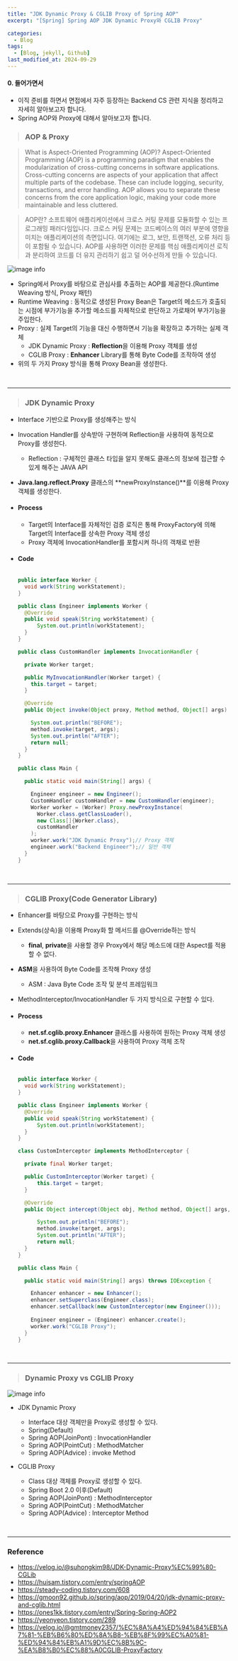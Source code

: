 ```yaml
---
title: "JDK Dynamic Proxy & CGLIB Proxy of Spring AOP"
excerpt: "[Spring] Spring AOP JDK Dynamic Proxy와 CGLIB Proxy"

categories:
  - Blog
tags:
  - [Blog, jekyll, Github]
last_modified_at: 2024-09-29
---
```



#### 0. 들어가면서

  - 이직 준비를 하면서 면접에서 자주 등장하는 Backend CS 관련 지식을 정리하고 자세히 알아보고자 합니다.
  - Spring AOP와 Proxy에 대해서 알아보고자 합니다.


> ### AOP & Proxy

  > What is Aspect-Oriented Programming (AOP)? 
  Aspect-Oriented Programming (AOP) is a programming paradigm that enables the modularization of cross-cutting concerns in software applications. Cross-cutting concerns are aspects of your application that affect multiple parts of the codebase. These can include logging, security, transactions, and error handling. AOP allows you to separate these concerns from the core application logic, making your code more maintainable and less cluttered.

  > AOP란?
  소프트웨어 애플리케이션에서 크로스 커팅 문제를 모듈화할 수 있는 프로그래밍 패러다임입니다. 크로스 커팅 문제는 코드베이스의 여러 부분에 영향을 미치는 애플리케이션의 측면입니다. 여기에는 로그, 보안, 트랜잭션, 오류 처리 등이 포함될 수 있습니다. AOP를 사용하면 이러한 문제를 핵심 애플리케이션 로직과 분리하여 코드를 더 유지 관리하기 쉽고 덜 어수선하게 만들 수 있습니다.

  ![image info](/assets/img/AOP.png)
  <img src="/assets/img/AOP.png" alt="" width="0" height="0">


  - Spring에서 Proxy를 바탕으로 관심사를 추출하는 AOP를 제공한다.(Runtime Weaving 방식, Proxy 패턴)
  - Runtime Weaving : 동적으로 생성된 Proxy Bean은 Target의 메소드가 호출되는 시점에 부가기능을 추가할 메소드를 자체적으로 판단하고 가로채어 부가기능을 주입한다.
  - Proxy : 실제 Target의 기능을 대신 수행하면서 기능을 확장하고 추가하는 실제 객체
    - JDK Dynamic Proxy : **Reflection**을 이용해 Proxy 객체를 생성
    - CGLIB Proxy : **Enhancer** Library를 통해 Byte Code를 조작하여 생성
  - 위의 두 가지 Proxy 방식을 통해 Proxy Bean을 생성한다.

<br />

---

> ### JDK Dynamic Proxy

  - Interface 기반으로 Proxy를 생성해주는 방식
  - Invocation Handler를 상속받아 구현하며 Reflection을 사용하여 동적으로 Proxy를 생성한다.
    - Reflection : 구체적인 클래스 타입을 알지 못해도 클래스의 정보에 접근할 수 있게 해주는 JAVA API
  - **Java.lang.reflect.Proxy** 클래스의 **newProxyInstance()**를 이용해 Proxy 객체를 생성한다.

  - #### Process

    - Target의 Interface를 자체적인 검증 로직은 통해 ProxyFactory에 의해 Target의 Interface를 상속한 Proxy 객체 생성
    - Proxy 객체에 InvocationHandler를 포함시켜 하나의 객채로 반환

  - #### Code

    ```java

    public interface Worker {
      void work(String workStatement);
    }
    
    public class Engineer implements Worker {
      @Override
      public void speak(String workStatement) {
          System.out.println(workStatement);
      }
    }

    public class CustomHandler implements InvocationHandler {   
    
      private Worker target;

      public MyInvocationHandler(Worker target) {
        this.target = target;
      }

      @Override
      public Object invoke(Object proxy, Method method, Object[] args) throws Throwable {

        System.out.println("BEFORE");
        method.invoke(target, args);
        System.out.println("AFTER");
        return null;
      }
    }

    public class Main {
    
      public static void main(String[] args) {

        Engineer engineer = new Engineer();
        CustomHandler customHandler = new CustomHandler(engineer);
        Worker worker = (Worker) Proxy.newProxyInstance(
          Worker.class.getClassLoader(),
          new Class[]{Worker.class},
          customHandler
        );
        worker.work("JDK Dynamic Proxy");// Proxy 객체
        engineer.work("Backend Engineer");// 일반 객체
      }
    }
    ```


<br />

---


> ### CGLIB Proxy(Code Generator Library)

  - Enhancer를 바탕으로 Proxy를 구현하는 방식
  - Extends(상속)을 이용해 Proxy화 할 메서드를 @Override하는 방식
    - **final**, **private**을 사용할 경우 Proxy에서 해당 메소드에 대한 Aspect를 적용할 수 없다.
  - **ASM**을 사용하여 Byte Code를 조작해 Proxy 생성
    - ASM : Java Byte Code 조작 및 분석 프레임워크
  - MethodInterceptor/InvocationHandler 두 가지 방식으로 구현할 수 있다.

  - #### Process

    - **net.sf.cglib.proxy.Enhancer** 클래스를 사용하여 원하는 Proxy 객체 생성
    - **net.sf.cglib.proxy.Callback**을 사용하여 Proxy 객체 조작

  - #### Code

    ```java

    public interface Worker {
      void work(String workStatement);
    }
    
    public class Engineer implements Worker {
      @Override
      public void speak(String workStatement) {
          System.out.println(workStatement);
      }
    }

    class CustomInterceptor implements MethodInterceptor {

      private final Worker target;

      public CustomInterceptor(Worker target) {
          this.target = target;
      }

      @Override
      public Object intercept(Object obj, Method method, Object[] args, MethodProxy proxy) throws Throwable {

          System.out.println("BEFORE");
          method.invoke(target, args);
          System.out.println("AFTER");
          return null;
      }
    }

    public class Main {
    
      public static void main(String[] args) throws IOException {

        Enhancer enhancer = new Enhancer();
        enhancer.setSuperclass(Engineer.class);
        enhancer.setCallback(new CustomInterceptor(new Engineer()));
        
        Engineer engineer = (Engineer) enhancer.create();
        worker.work("CGLIB Proxy");
      }
    }
    ```

<br />

---


> ### Dynamic Proxy vs CGLIB Proxy

  ![image info](/assets/img/AOPproxy.png)
  <img src="/assets/img/AOPproxy.png" alt="" width="0" height="0">


  - JDK Dynamic Proxy
    - Interface 대상 객체만을 Proxy로 생성할 수 있다.
    - Spring(Default)
    - Spring AOP(JoinPont) : InvocationHandler
    - Spring AOP(PointCut) : MethodMatcher
    - Spring AOP(Advice) : invoke Method

  - CGLIB Proxy
    - Class 대상 객체를 Proxy로 생성할 수 있다.
    - Spring Boot 2.0 이후(Default)
    - Spring AOP(JoinPont) : MethodInterceptor
    - Spring AOP(PointCut) : MethodMatcher
    - Spring AOP(Advice) : Interceptor Method



<br />

---

### Reference


- https://velog.io/@suhongkim98/JDK-Dynamic-Proxy%EC%99%80-CGLib
- https://huisam.tistory.com/entry/springAOP
- https://steady-coding.tistory.com/608
- https://gmoon92.github.io/spring/aop/2019/04/20/jdk-dynamic-proxy-and-cglib.html
- https://ones1kk.tistory.com/entry/Spring-Spring-AOP2
- https://yeonyeon.tistory.com/289
- https://velog.io/@gmtmoney2357/%EC%8A%A4%ED%94%84%EB%A7%81-%EB%B6%80%ED%8A%B8-%EB%8F%99%EC%A0%81-%ED%94%84%EB%A1%9D%EC%8B%9C-%EA%B8%B0%EC%88%A0CGLIB-ProxyFactory